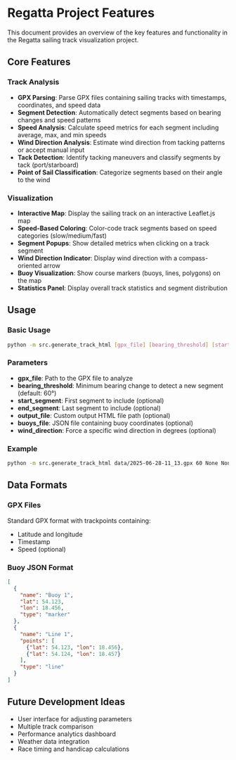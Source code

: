 # Regatta Project Features

This document provides an overview of the key features and functionality in the Regatta sailing track visualization project.

## Core Features

### Track Analysis
- **GPX Parsing**: Parse GPX files containing sailing tracks with timestamps, coordinates, and speed data
- **Segment Detection**: Automatically detect segments based on bearing changes and speed patterns
- **Speed Analysis**: Calculate speed metrics for each segment including average, max, and min speeds
- **Wind Direction Analysis**: Estimate wind direction from tacking patterns or accept manual input
- **Tack Detection**: Identify tacking maneuvers and classify segments by tack (port/starboard)
- **Point of Sail Classification**: Categorize segments based on their angle to the wind

### Visualization
- **Interactive Map**: Display the sailing track on an interactive Leaflet.js map
- **Speed-Based Coloring**: Color-code track segments based on speed categories (slow/medium/fast)
- **Segment Popups**: Show detailed metrics when clicking on a track segment
- **Wind Direction Indicator**: Display wind direction with a compass-oriented arrow
- **Buoy Visualization**: Show course markers (buoys, lines, polygons) on the map
- **Statistics Panel**: Display overall track statistics and segment distribution

## Usage

### Basic Usage
```bash
python -m src.generate_track_html [gpx_file] [bearing_threshold] [start_segment] [end_segment] [output_file] [buoys_file] [wind_direction]
```

### Parameters
- **gpx_file**: Path to the GPX file to analyze
- **bearing_threshold**: Minimum bearing change to detect a new segment (default: 60°)
- **start_segment**: First segment to include (optional)
- **end_segment**: Last segment to include (optional)
- **output_file**: Custom output HTML file path (optional)
- **buoys_file**: JSON file containing buoy coordinates (optional)
- **wind_direction**: Force a specific wind direction in degrees (optional)

### Example
```bash
python -m src.generate_track_html data/2025-06-28-11_13.gpx 60 None None None data/sample_buoys.json 270
```

## Data Formats

### GPX Files
Standard GPX format with trackpoints containing:
- Latitude and longitude
- Timestamp
- Speed (optional)

### Buoy JSON Format
```json
[
  {
    "name": "Buoy 1",
    "lat": 54.123,
    "lon": 18.456,
    "type": "marker"
  },
  {
    "name": "Line 1",
    "points": [
      {"lat": 54.123, "lon": 18.456},
      {"lat": 54.124, "lon": 18.457}
    ],
    "type": "line"
  }
]
```

## Future Development Ideas
- User interface for adjusting parameters
- Multiple track comparison
- Performance analytics dashboard
- Weather data integration
- Race timing and handicap calculations
